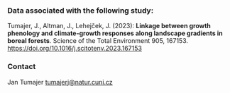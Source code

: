 ### Data associated with the following study:

Tumajer, J., Altman, J., Lehejček, J. (2023): **Linkage between growth phenology and climate-growth responses along landscape gradients in boreal forests**. Science of the Total Environment 905, 167153. https://doi.org/10.1016/j.scitotenv.2023.167153

### Contact

Jan Tumajer tumajerj@natur.cuni.cz
